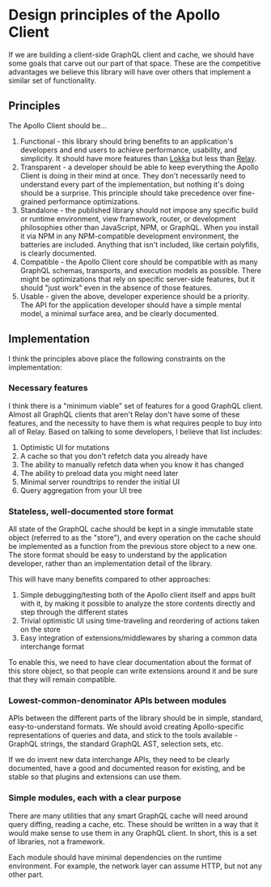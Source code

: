 # Design principles of the Apollo Client

If we are building a client-side GraphQL client and cache, we should have some goals that carve out our part of that space. These are the competitive advantages we believe this library will have over others that implement a similar set of functionality.

## Principles

The Apollo Client should be...

1. Functional - this library should bring benefits to an application's developers and end users to achieve performance, usability, and simplicity. It should have more features than [Lokka](https://github.com/kadirahq/lokka) but less than [Relay](https://github.com/facebook/relay).
1. Transparent - a developer should be able to keep everything the Apollo Client is doing in their mind at once. They don't necessarily need to understand every part of the implementation, but nothing it's doing should be a surprise. This principle should take precedence over fine-grained performance optimizations.
1. Standalone - the published library should not impose any specific build or runtime environment, view framework, router, or development philosophies other than JavaScript, NPM, or GraphQL. When you install it via NPM in any NPM-compatible development environment, the batteries are included. Anything that isn't included, like certain polyfills, is clearly documented.
1. Compatible - the Apollo Client core should be compatible with as many GraphQL schemas, transports, and execution models as possible. There might be optimizations that rely on specific server-side features, but it should "just work" even in the absence of those features.
1. Usable - given the above, developer experience should be a priority. The API for the application developer should have a simple mental model, a minimal surface area, and be clearly documented.

## Implementation

I think the principles above place the following constraints on the implementation:

### Necessary features

I think there is a "minimum viable" set of features for a good GraphQL client. Almost all GraphQL clients that aren't Relay don't have some of these features, and the necessity to have them is what requires people to buy into all of Relay. Based on talking to some developers, I believe that list includes:

1. Optimistic UI for mutations
2. A cache so that you don't refetch data you already have
3. The ability to manually refetch data when you know it has changed
4. The ability to preload data you might need later
5. Minimal server roundtrips to render the initial UI
6. Query aggregation from your UI tree

### Stateless, well-documented store format

All state of the GraphQL cache should be kept in a single immutable state object (referred to as the "store"), and every operation on the cache should be implemented as a function from the previous store object to a new one. The store format should be easy to understand by the application developer, rather than an implementation detail of the library.

This will have many benefits compared to other approaches:

1. Simple debugging/testing both of the Apollo client itself and apps built with it, by making it possible to analyze the store contents directly and step through the different states
2. Trivial optimistic UI using time-traveling and reordering of actions taken on the store
3. Easy integration of extensions/middlewares by sharing a common data interchange format

To enable this, we need to have clear documentation about the format of this store object, so that people can write extensions around it and be sure that they will remain compatible.

### Lowest-common-denominator APIs between modules

APIs between the different parts of the library should be in simple, standard, easy-to-understand formats. We should avoid creating Apollo-specific representations of queries and data, and stick to the tools available - GraphQL strings, the standard GraphQL AST, selection sets, etc.

If we do invent new data interchange APIs, they need to be clearly documented, have a good and documented reason for existing, and be stable so that plugins and extensions can use them.

### Simple modules, each with a clear purpose

There are many utilities that any smart GraphQL cache will need around query diffing, reading a cache, etc. These should be written in a way that it would make sense to use them in any GraphQL client. In short, this is a set of libraries, not a framework.

Each module should have minimal dependencies on the runtime environment. For example, the network layer can assume HTTP, but not any other part.
